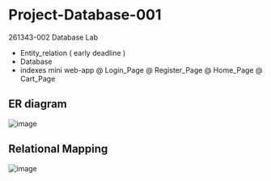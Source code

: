# Project-Database-001
261343-002 Database Lab
  - Entity_relation ( early deadline )
  - Database 
  - indexes
mini web-app
  @ Login_Page
  @ Register_Page
  @ Home_Page
  @ Cart_Page
  
  
  
 ## ER diagram
 ![image](https://user-images.githubusercontent.com/76035337/193406267-969eddf2-eb82-4a0f-88de-871c2d699801.png)

## Relational Mapping 
![image](https://user-images.githubusercontent.com/76035337/193406289-d93a6d3d-7b8d-4f52-bf3a-424d11dc5136.png)

